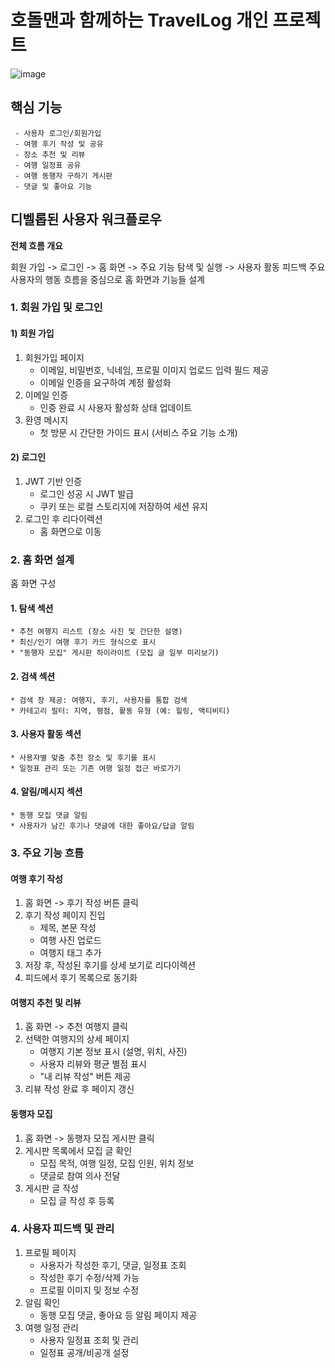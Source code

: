 # 호돌맨과 함께하는 TravelLog 개인 프로젝트

![image](https://github.com/user-attachments/assets/3e6a2192-6763-4261-8bef-e041954aa5bb)


## **핵심 기능**

     - 사용자 로그인/회원가입
     - 여행 후기 작성 및 공유
     - 장소 추천 및 리뷰
     - 여행 일정표 공유
     - 여행 동행자 구하기 게시판
     - 댓글 및 좋아요 기능


## **디벨롭된 사용자 워크플로우**

**전체 흐름 개요**

회원 가입 -> 로그인 -> 홈 화면 -> 주요 기능 탐색 및 실행 -> 사용자 활동 피드백 주요 사용자의 행동 흐름을 중심으로 홈 화면과 기능들 설계

### 1. 회원 가입 및 로그인

#### 1) 회원 가입
 1. 회원가입 페이지
    * 이메일, 비밀번호, 닉네임, 프로필 이미지 업로드 입력 필드 제공
    * 이메일 인증을 요구하여 계정 활성화
 2. 이메일 인증
    * 인증 완료 시 사용자 활성화 상태 업데이트
 3. 환영 메시지
    * 첫 방문 시 간단한 가이드 표시 (서비스 주요 기능 소개)

#### 2) 로그인
 1. JWT 기반 인증
    * 로그인 성공 시 JWT 발급
    * 쿠키 또는 로컬 스토리지에 저장하여 세션 유지
2. 로그인 후 리다이렉션
    * 홈 화면으로 이동

### 2. 홈 화면 설계
홈 화면 구성
#### 1. 탐색 섹션
    * 추천 여행지 리스트 (장소 사진 및 간단한 설명)
    * 최신/인기 여행 후기 카드 형식으로 표시
    * "동행자 모집" 게시판 하이라이트 (모집 글 일부 미리보기)
#### 2. 검색 섹션
    * 검색 창 제공: 여행지, 후기, 사용자를 통합 검색
    * 카테고리 필터: 지역, 평점, 활동 유형 (예: 힐링, 액티비티)
#### 3. 사용자 활동 섹션
    * 사용자별 맞춤 추천 장소 및 후기를 표시
    * 일정표 관리 또는 기존 여행 일정 접근 바로가기
#### 4. 알림/메시지 섹션
    * 동행 모집 댓글 알림
    * 사용자가 남긴 후기나 댓글에 대한 좋아요/답글 알림

### 3. 주요 기능 흐름

#### **여행 후기 작성**
1. 홈 화면 -> 후기 작성 버튼 클릭
2. 후기 작성 페이지 진입
    * 제목, 본문 작성
    * 여행 사진 업로드
    * 여행지 태그 추가
3. 저장 후, 작성된 후기를 상세 보기로 리다이렉션
4. 피드에서 후기 목록으로 동기화

#### **여행지 추천 및 리뷰**
1. 홈 화면 -> 추천 여행지 클릭
2. 선택한 여행지의 상세 페이지
    * 여행지 기본 정보 표시 (설명, 위치, 사진)
    * 사용자 리뷰와 평균 별점 표시
    * "내 리뷰 작성" 버튼 제공
3. 리뷰 작성 완료 후 페이지 갱신

#### 동행자 모집
1. 홈 화면 -> 동행자 모집 게시판 클릭
2. 게시판 목록에서 모집 글 확인
    * 모집 목적, 여행 일정, 모집 인원, 위치 정보
    * 댓글로 참여 의사 전달
3. 게시판 글 작성
    * 모집 글 작성 후 등록

### 4. 사용자 피드백 및 관리
1. 프로필 페이지
    * 사용자가 작성한 후기, 댓글, 일정표 조회
    * 작성한 후기 수정/삭제 가능
    * 프로필 이미지 및 정보 수정
2. 알림 확인
    * 동행 모집 댓글, 좋아요 등 알림 페이지 제공
3. 여행 일정 관리
    * 사용자 일정표 조회 및 관리
    * 일정표 공개/비공개 설정

     
